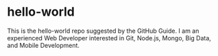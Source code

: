 hello-world
===========

This is the hello-world repo suggested by the GitHub Guide.
I am an experienced Web Developer interested in Git, Node.js, Mongo, Big Data, and Mobile Development.

